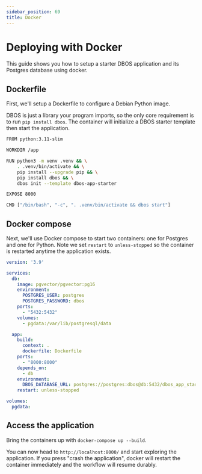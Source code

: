 ```yaml
---
sidebar_position: 69
title: Docker
---
```



# Deploying with Docker

This guide shows you how to setup a starter DBOS application and its Postgres database using docker.

## Dockerfile

First, we'll setup a Dockerfile to configure a Debian Python image.

DBOS is just a library your program imports, so the only core requirement is to run `pip install dbos`.
The container will initialize a DBOS starter template then start the application.

```bash
FROM python:3.11-slim

WORKDIR /app

RUN python3 -m venv .venv && \
    . .venv/bin/activate && \
    pip install --upgrade pip && \
    pip install dbos && \
    dbos init --template dbos-app-starter

EXPOSE 8000

CMD ["/bin/bash", "-c", ". .venv/bin/activate && dbos start"]
```

## Docker compose

Next, we'll use Docker compose to start two containers: one for Postgres and one for Python.
Note we set `restart` to `unless-stopped` so the container is restarted anytime the application exists.

```yaml
version: '3.9'

services:
  db:
    image: pgvector/pgvector:pg16
    environment:
      POSTGRES_USER: postgres
      POSTGRES_PASSWORD: dbos
    ports:
      - "5432:5432"
    volumes:
      - pgdata:/var/lib/postgresql/data

  app:
    build:
      context: .
      dockerfile: Dockerfile
    ports:
      - "8000:8000"
    depends_on:
      - db
    environment:
      DBOS_DATABASE_URL: postgres://postgres:dbos@db:5432/dbos_app_starter
    restart: unless-stopped

volumes:
  pgdata:
```

## Access the application

Bring the containers up with `docker-compose up --build`.

You can now head to `http://localhost:8000/` and start exploring the application.
If you press "crash the application", docker will restart the container immediately and the workflow will resume durably.
